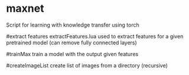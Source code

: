 # maxnet

Script for learning with knowledge transfer using torch

#extract features
extractFeatures.lua 
used to extract features for a given pretrained model
(can remove fully connected layers)

#trainMax
train a model with the output given features

#createImageList
create list of images from a directory (recursive)


